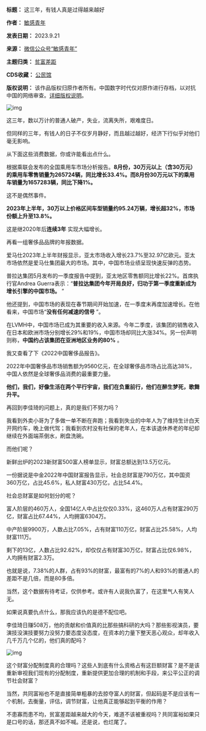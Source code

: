 

**标题：** 这三年，有钱人真是过得越来越好  

**作者：** [敏感青年](https://chinadigitaltimes.net/space/敏感青年)  

**发表日期：** 2023.9.21  

**来源：** [微信公众号“敏感青年”](https://web.archive.org/web/20230921201520/https://mp.weixin.qq.com/s/10NP1B32XnSGRUg66kfN_w)  

**主题归类：** [贫富差距](https://chinadigitaltimes.net/space/贫富差距)  

**CDS收藏：** [公民馆](https://chinadigitaltimes.net/space/%E5%85%AC%E6%B0%91%E9%A6%86)  

**版权说明：** 该作品版权归原作者所有。中国数字时代仅对原作进行存档，以对抗中国的网络审查。[详细版权说明](https://chinadigitaltimes.net/chinese/copyright)。


![img](https://chinadigitaltimes.net/chinese/files/2023/09/post-700467-650ca4c8cea7e.)


这三年，数以万计的普通人破产，失业，流离失所，艰难度日。


但同样的三年，有钱人的日子不仅岁月静好，而且越过越好，经济下行似乎对他们毫无影响。


从下面这些消费数据，你或许能看出点什么。


根据乘联会发布的全国乘用车市场分析报告。**8月份，30万元以上（含30万元）的乘用车零售销量为265724辆，同比增长33.4%。而8月份30万元以下的乘用车销量为1657283辆，同比下降1%。** 


这不是偶然事件。


**2023年上半年，30万以上价格区间车型销量约95.24万辆，增长超32%，市场份额上升至13.8%。** 


这是继2020年后**连续3年** 实现大幅增长。


再看一组奢侈品品牌的年报数据。


爱马仕2023年上半年财报显示，亚太市场收入增长23.7%至32.97亿欧元。亚太市场依然是爱马仕集团最大的市场。其中，中国市场业绩呈现快速反弹的态势。


普拉达集团5月发布的一季度报告中提到，亚太地区零售额同比增长22%。首席执行官Andrea Guerra表示：“**普拉达集团今年开局良好，归功于第一季度重新成为增长引擎的中国市场。** ”


他还提到，中国市场的表现在春节期间开始加速，在一季度末再度加速增长。在他看来，中国市场“**没有任何减速的信号** ”。


在LVMH中，中国市场已成为其重要的收入来源。今年二季度，该集团的销售收入在日本和欧洲市场分别增长29%和19%，中国市场却同比大涨34%。另一份声明则称，**中国约占该集团在亚洲地区业务的80%** 。


我又查看了下《2022中国奢侈品报告》。


2022年中国奢侈品市场销售额为9560亿元，在全球奢侈品市场占比高达38%，中国人依然是全球奢侈品消费的最重要力量。


**他们，我们，好像生活在两个平行宇宙，我们在负重前行，他们在醉生梦死，歌舞升平。** 


再回到李佳琦的问题上，真的是我们不努力吗？


我看到外卖小哥为了多做一单不断在奔跑；我看到失业的中年人为了维持生计白天开网约车，晚上做代驾；我看到农村没有社保的老年人，在本该退休养老的年纪却继续在外面端茶倒水，刷盘洗碗。


而他们呢？


新鲜出炉的2023新财富500富人榜单显示，财富总额达到13.5万亿元。


一份据说是中金2022年中国财富报告显示，社会总财富是790万亿，其中国资360万亿，占比45.6%，私人财富430万亿，占比54.4%。


社会总财富是如何划分的呢？


富人阶层的460万人，全国14亿人中占比仅仅0.33%，这460万人占有财富290万亿，财富占比67.44%，人均拥富6304万。


中产阶层9900万，人数占比7.05%，占有财富110万亿，财富占比25.58%，人均财富111万。


剩下的13亿，人数占比92.62%，却仅仅占有财富30万亿，财富占比仅6.98%，人均拥有财富2.3万。


也就是说，7.38%的人群，占有93%的财富，最富有的7%的人和93%的普通人的差距不是几倍，而是80多倍。


当然，这个数据有待考证，仅供参考。或许有人说我仇富了，在这里气人有笑人无。


如果说真要仇点什么，那我应该仇的是德不配位吧。


李佳琦日赚508万，他的贡献和价值真的比那些搞科研的大吗？那些影视演员，要演技没演技要努力没努力要态度没态度，在资本的力量下整天恶心观众，却年收入几千万几个亿的，他们真的配吗？


![img](https://chinadigitaltimes.net/chinese/files/2023/09/post-700467-650ca4c8e88e8.)


这个财富分配制度真的合理吗？这些人到底有什么资格占有这巨额财富？是不是该重新审视我们现有的分配制度，重新提供更加合理的机制和手段，来公平公正的调节社会财富？


当然，共同富裕也不是直接简单粗暴的去掠夺富人的财富，但起码是不是应该有一个机制，去衡量，评估，调节财富，让他真正能够起到平衡的作用？


不患寡而患不均，贫富差距越来越大的今天，难道不该被重视吗？共同富裕如果只是口号的话，那还真不如不喊。还是说，也烂尾了。

